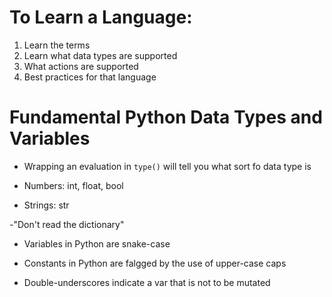 # To Learn a Language:

1) Learn the terms
2) Learn what data types are supported
3) What actions are supported
4) Best practices for that language

# Fundamental Python Data Types and Variables

- Wrapping an evaluation in `type()` will tell you what sort fo data type is

- Numbers: int, float, bool

- Strings: str

-"Don't read the dictionary"

- Variables in Python are snake-case

- Constants in Python are falgged by the use of upper-case caps

- Double-underscores indicate a var that is not to be mutated



